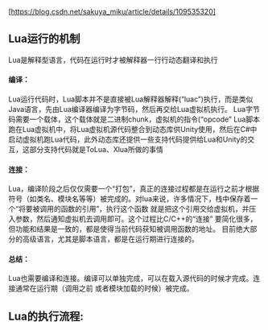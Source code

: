 [https://blog.csdn.net/sakuya_miku/article/details/109535320]
## Lua运行的机制
Lua是解释型语言，代码在运行时才被解释器一行行动态翻译和执行
#### 编译：
Lua运行代码时，Lua脚本并不是直接被Lua解释器解释(“luac”)执行，而是类似Java语言，先由Lua编译器编译为字节码，然后再交给Lua虚拟机执行。
Lua字节码需要一个载体，这个载体就是二进制chunk，虚拟机的指令(“opcode”
Lua脚本跑在Lua虚拟机中，将Lua虚拟机源代码整合到动态库供Unity使用，然后在C#中启动虚拟机跑Lua代码，此外动态库还提供一些支持代码提供给Lua和Unity的交互，这部分支持代码就是ToLua、Xlua所做的事情
#### 连接：
Lua，编译阶段之后仅仅需要一个“打包”，真正的连接过程都是在运行之前才根据符号（如类名、模块名等等）被完成的。对lua来说，许多情况下，栈中保存着一个“将要被调用的函数的引用”，执行这个函数 就是把这个引用交给虚拟机，并压入参数，然后通知虚拟机去调用即可。这个过程比C/C++的“连接” 要简化很多，但功能和结果是一致的，都是使得当前代码获知被调用函数的地址。
目前绝大部分的高级语言，尤其是脚本语言，都是在运行期进行连接的。
#### 总结：
Lua也需要编译和连接。编译可以单独完成，可以在载入源代码的时候才完成。连接通常在运行期（调用之前 或者模块加载的时候）被完成。


## Lua的执行流程:
